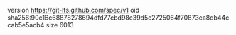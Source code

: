 version https://git-lfs.github.com/spec/v1
oid sha256:90c16c68878278694dfd77cbd98c39d5c2725064f70873ca8db44ccab5e5acb4
size 6013
